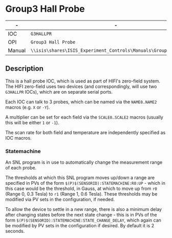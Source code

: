 # Group3 Hall Probe

| - | - |
| - | - |
| IOC | `G3HALLPR` |
| OPI | `Group3 Hall Probe` |
| Manual | `\\isis\shares\ISIS_Experiment_Controls\Manuals\Group3__Hall_Probe` |

## Description

This is a hall probe IOC, which is used as part of HIFI's zero-field system. The HIFI zero-field uses two devices (and correspondingly, will use two `G3HALLPR` IOCs), which are on separate serial ports.

Each IOC can talk to 3 probes, which can be named via the `NAME0`..`NAME2` macros (e.g. `X` or `-Y`).

A multiplier can be set for each field via the `SCALE0`..`SCALE2` macros (usually this will be either `1` or `-1`).

The scan rate for both field and temperature are independently specified as IOC macros.

### Statemachine

An SNL program is in use to automatically change the measurement range of each probe.

The thresholds at which this SNL program moves up/down a range are specified in PVs of the form `$(P)$(SENSORID):STATEMACHINE:R0:UP` - which in this case would be the threshold, in Gauss, at which to move up from `r0` (Range 0, 0.3 Tesla) to `r1` (Range 1, 0.6 Tesla). These thresholds may be modified via PV sets in the configuration, if needed.

To allow the device to settle in a new range, there is also a minimum delay after changing states before the next state change - this is in PVs of the form `$(P)$(SENSORID):STATEMACHINE:STATE_CHANGE_DELAY`, which again can be modified by PV sets in the configuration if desired. By default it is 2 seconds.